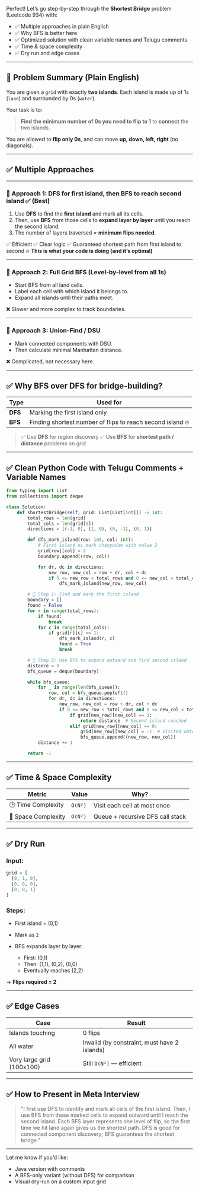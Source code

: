 Perfect! Let’s go step-by-step through the **Shortest Bridge** problem (Leetcode 934) with:

* ✅ Multiple approaches in plain English
* ✅ Why BFS is better here
* ✅ Optimized solution with clean variable names and Telugu comments
* ✅ Time & space complexity
* ✅ Dry run and edge cases

---

## 🧠 Problem Summary (Plain English)

You are given a `grid` with exactly **two islands**. Each island is made up of 1s (`land`) and surrounded by 0s (`water`).

Your task is to:

> **Find the minimum number of 0s you need to flip to 1** to **connect** the two islands.

You are allowed to **flip only 0s**, and can move **up, down, left, right** (no diagonals).

---

## ✅ Multiple Approaches

---

### 🔹 Approach 1: DFS for first island, then BFS to reach second island ✅ (Best)

1. Use **DFS** to find the **first island** and mark all its cells.
2. Then, use **BFS** from those cells to **expand layer by layer** until you reach the second island.
3. The number of layers traversed = **minimum flips needed**.

✅ Efficient
✅ Clear logic
✅ Guaranteed shortest path from first island to second
🔥 **This is what your code is doing (and it’s optimal)**

---

### 🔹 Approach 2: Full Grid BFS (Level-by-level from all 1s)

* Start BFS from all land cells.
* Label each cell with which island it belongs to.
* Expand all islands until their paths meet.

❌ Slower and more complex to track boundaries.

---

### 🔹 Approach 3: Union-Find / DSU

* Mark connected components with DSU.
* Then calculate minimal Manhattan distance.

❌ Complicated, not necessary here.

---

## ✅ Why BFS over DFS for bridge-building?

| Type    | Used for                                                   |
| ------- | ---------------------------------------------------------- |
| **DFS** | Marking the first island only                              |
| **BFS** | Finding shortest number of flips to reach second island 🔥 |

> ✅ Use **DFS** for region discovery
> ✅ Use **BFS** for **shortest path / distance** problems on grid

---

## ✅ Clean Python Code with Telugu Comments + Variable Names

```python
from typing import List
from collections import deque

class Solution:
    def shortestBridge(self, grid: List[List[int]]) -> int:
        total_rows = len(grid)
        total_cols = len(grid[0])
        directions = [(-1, 0), (1, 0), (0, -1), (0, 1)]

        def dfs_mark_island(row: int, col: int):
            # First island ni mark cheyyadam with value 2
            grid[row][col] = 2
            boundary.append((row, col))

            for dr, dc in directions:
                new_row, new_col = row + dr, col + dc
                if 0 <= new_row < total_rows and 0 <= new_col < total_cols and grid[new_row][new_col] == 1:
                    dfs_mark_island(new_row, new_col)

        # 🧭 Step 1: Find and mark the first island
        boundary = []
        found = False
        for r in range(total_rows):
            if found:
                break
            for c in range(total_cols):
                if grid[r][c] == 1:
                    dfs_mark_island(r, c)
                    found = True
                    break

        # 🧱 Step 2: Use BFS to expand outward and find second island
        distance = 0
        bfs_queue = deque(boundary)

        while bfs_queue:
            for _ in range(len(bfs_queue)):
                row, col = bfs_queue.popleft()
                for dr, dc in directions:
                    new_row, new_col = row + dr, col + dc
                    if 0 <= new_row < total_rows and 0 <= new_col < total_cols:
                        if grid[new_row][new_col] == 1:
                            return distance  # Second island reached
                        elif grid[new_row][new_col] == 0:
                            grid[new_row][new_col] = -1  # Visited water
                            bfs_queue.append((new_row, new_col))
            distance += 1

        return -1
```

---

## ✅ Time & Space Complexity

| Metric              | Value   | Why?                             |
| ------------------- | ------- | -------------------------------- |
| 🕒 Time Complexity  | `O(N²)` | Visit each cell at most once     |
| 🧠 Space Complexity | `O(N²)` | Queue + recursive DFS call stack |

---

## ✅ Dry Run

### Input:

```python
grid = [
  [0, 1, 0],
  [0, 0, 0],
  [0, 0, 1]
]
```

### Steps:

* First island = (0,1)
* Mark as `2`
* BFS expands layer by layer:

  * First: (0,1)
  * Then: (1,1), (0,2), (0,0)
  * Eventually reaches (2,2)

→ **Flips required = 2**

---

## ✅ Edge Cases

| Case                      | Result                                       |
| ------------------------- | -------------------------------------------- |
| Islands touching          | 0 flips                                      |
| All water                 | Invalid (by constraint, must have 2 islands) |
| Very large grid (100x100) | Still `O(N²)` — efficient                    |

---

## ✅ How to Present in Meta Interview

> "I first use DFS to identify and mark all cells of the first island. Then, I use BFS from those marked cells to expand outward until I reach the second island. Each BFS layer represents one level of flip, so the first time we hit land again gives us the shortest path. DFS is good for connected component discovery; BFS guarantees the shortest bridge."

---

Let me know if you’d like:

* Java version with comments
* A BFS-only variant (without DFS) for comparison
* Visual dry-run on a custom input grid
